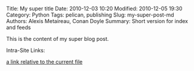 Title: My super title
Date: 2010-12-03 10:20
Modified: 2010-12-05 19:30
Category: Python
Tags: pelican, publishing
Slug: my-super-post-md
Authors: Alexis Metaireau, Conan Doyle
Summary: Short version for index and feeds

This is the content of my super blog post.

Intra-Site Links:

[a link relative to the current file]({filename}testfile_link.md)

[1]: {filename}testfile_link.md

[link text itself]: {filename}testfile_link.md
